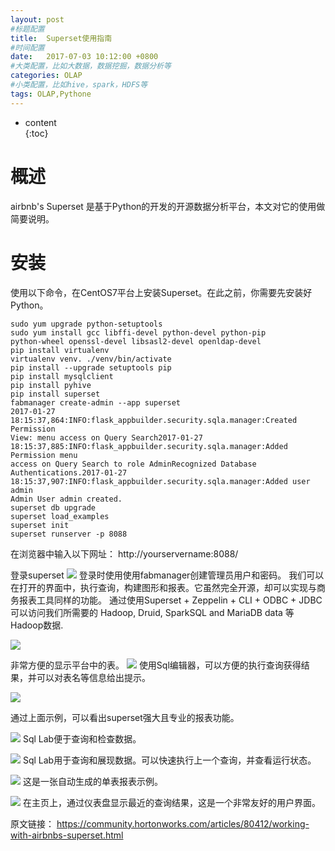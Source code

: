 ```yaml
---  
layout: post  
#标题配置  
title:  Superset使用指南  
#时间配置  
date:   2017-07-03 10:12:00 +0800  
#大类配置，比如大数据，数据挖掘，数据分析等  
categories: OLAP  
#小类配置，比如hive，spark，HDFS等  
tags: OLAP,Pythone  
---  
```

  
* content  
{:toc}  
  
# 概述
airbnb's Superset 是基于Python的开发的开源数据分析平台，本文对它的使用做简要说明。

# 安装

使用以下命令，在CentOS7平台上安装Superset。在此之前，你需要先安装好Python。
```
sudo yum upgrade python-setuptools
sudo yum install gcc libffi-devel python-devel python-pip
python-wheel openssl-devel libsasl2-devel openldap-devel
pip install virtualenv
virtualenv venv. ./venv/bin/activate
pip install --upgrade setuptools pip
pip install mysqlclient 
pip install pyhive
pip install superset
fabmanager create-admin --app superset
2017-01-27 18:15:37,864:INFO:flask_appbuilder.security.sqla.manager:Created Permission
View: menu access on Query Search2017-01-27
18:15:37,885:INFO:flask_appbuilder.security.sqla.manager:Added Permission menu
access on Query Search to role AdminRecognized Database Authentications.2017-01-27
18:15:37,907:INFO:flask_appbuilder.security.sqla.manager:Added user admin
Admin User admin created.
superset db upgrade
superset load_examples
superset init
superset runserver -p 8088
```

在浏览器中输入以下网址： http://yourservername:8088/ 

登录superset
![]({{site.url}}/styles/images/olap/superset/11855-superset-login.png)
登录时使用使用fabmanager创建管理员用户和密码。
我们可以在打开的界面中，执行查询，构建图形和报表。它虽然完全开源，却可以实现与商务报表工具同样的功能。
 通过使用Superset + Zeppelin + CLI + ODBC + JDBC 可以访问我们所需要的 Hadoop, Druid, SparkSQL and MariaDB data 等Hadoop数据.


![]({{site.url}}/styles/images/olap/superset/11856-superset-listtables.png)

非常方便的显示平台中的表。
![]({{site.url}}/styles/images/olap/superset/11858-superset-queryeditor.png)
使用Sql编辑器，可以方便的执行查询获得结果，并可以对表名等信息给出提示。



![]({{site.url}}/styles/images/olap/superset/11857-superset-fancyreport.png)

通过上面示例，可以看出superset强大且专业的报表功能。


![]({{site.url}}/styles/images/olap/superset/11859-superset-sqllab-results.png)
Sql Lab便于查询和检查数据。


![]({{site.url}}/styles/images/olap/superset/11860-superset-sqllab.png)
Sql Lab用于查询和展现数据。可以快速执行上一个查询，并查看运行状态。

![]({{site.url}}/styles/images/olap/superset/11861-superset-examplechart.png)
这是一张自动生成的单表报表示例。


![]({{site.url}}/styles/images/olap/superset/11862-superset1.png)
在主页上，通过仪表盘显示最近的查询结果，这是一个非常友好的用户界面。


原文链接：
https://community.hortonworks.com/articles/80412/working-with-airbnbs-superset.html
